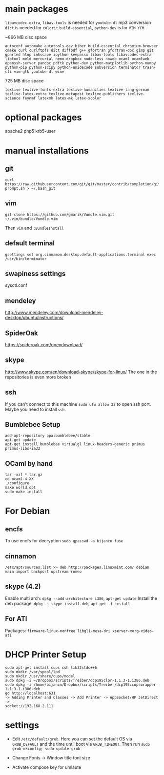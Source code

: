 # main packages
`libavcodec-extra`, `libav-tools` is needed for `youtube-dl` mp3 conversion
`dict` is needed for `colorit`
`build-essential`, `python-dev` is for `VIM YCM`.

~866 MB disc space
```
autoconf automake autotools-dev biber build-essential chromium-browser cmake curl curlftpfs dict diffpdf g++ gfortran gfortran-doc gimp git gparted htop inkscape ipython keepassx libav-tools libavcodec-extra libtool meld mercurial nemo-dropbox node-less noweb ocaml ocamlweb openssh-server pandoc pdftk python-dev python-matplotlib python-numpy python-pip python-scipy python-unidecode subversion terminator trash-cli vim-gtk youtube-dl wine
```

725 MB disc space
```
texlive texlive-fonts-extra texlive-humanities texlive-lang-german texlive-latex-extra texlive-metapost texlive-publishers texlive-science feynmf latexmk latex-mk latex-xcolor
```

# optional packages
apache2 php5 krb5-user

# manual installations
## git
```
curl https://raw.githubusercontent.com/git/git/master/contrib/completion/git-prompt.sh > ~/.bash_git
```

## vim
```
git clone https://github.com/gmarik/Vundle.vim.git ~/.vim/bundle/Vundle.vim
```
Then `vim` and `:BundleInstall`

## default terminal
```
gsettings set org.cinnamon.desktop.default-applications.terminal exec /usr/bin/terminator
```

## swapiness settings
sysctl.conf

## mendeley
http://www.mendeley.com/download-mendeley-desktop/ubuntu/instructions/

## SpiderOak
https://spideroak.com/opendownload/

## skype
http://www.skype.com/en/download-skype/skype-for-linux/
The one in the repositories is even more broken

## ssh
If you can't connect to this machine `sudo ufw allow 22` to open ssh port. Maybe
you need to install `ssh`.

## Bumblebee Setup
```
add-apt-repository ppa:bumblebee/stable
apt-get update
apt-get install bumblebee virtualgl linux-headers-generic primus primus-libs-ia32
```

## OCaml by hand
```
tar -xzf *.tar.gz
cd ocaml-4.XX
./configure
make world.opt
sudo make install
````

# For Debian
## encfs
To use encfs for decryption `sudo gpasswd -a bijancn fuse`

## cinnamon
` /etc/apt/sources.list >>
deb http://packages.linuxmint.com/ debian main import backport upstream romeo `

## skype (4.2)
Enable multi arch: `dpkg --add-architecture i386`, `apt-get update`
Install the deb package: `dpkg -i skype-install.deb`, `apt-get -f install`

## For ATI
Packages: `firmware-linux-nonfree libgl1-mesa-dri xserver-xorg-video-ati`

# DHCP Printer Setup
```
sudo apt-get install cups csh lib32stdc++6
sudo mkdir /var/spool/lpd
sudo mkdir /usr/share/cups/model
sudo dpkg -i ~/Dropbox/scripts/Treiber/dcp195clpr-1.1.3-1.i386.deb
sudo dpkg -i /home/bijancn/Dropbox/scripts/Treiber/dcp195ccupswrapper-1.1.3-1.i386.deb
go http://localhost:631
-> Adding Printer and Classes -> Add Printer -> AppSocket/HP JetDirect ->
socket://192.168.2.111
```

# settings
- Edit `/etc/default/grub`. Here you can set the default OS via `GRUB_DEFAULT`
  and the time until boot via `GRUB_TIMEOUT`. Then run `sudo grub-mkconfig; sudo
  update-grub`

- Change Fonts -> Window title font size

- Activate compose key for umlaute
